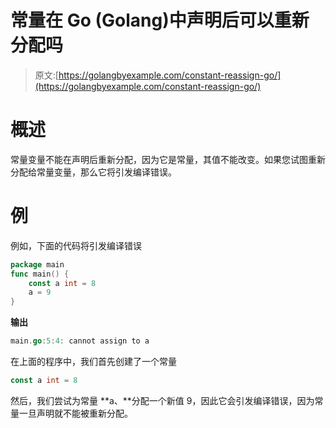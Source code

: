# 常量在 Go (Golang)中声明后可以重新分配吗

> 原文:[https://golangbyexample.com/constant-reassign-go/](https://golangbyexample.com/constant-reassign-go/)

# **概述**

常量变量不能在声明后重新分配，因为它是常量，其值不能改变。如果您试图重新分配给常量变量，那么它将引发编译错误。

# **例**

例如，下面的代码将引发编译错误

```go
package main
func main() {
    const a int = 8
    a = 9
}
```

**输出**

```go
main.go:5:4: cannot assign to a
```

在上面的程序中，我们首先创建了一个常量

```go
const a int = 8
```

然后，我们尝试为常量 **a、**分配一个新值 9，因此它会引发编译错误，因为常量一旦声明就不能被重新分配。